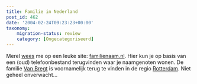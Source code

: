 ```yaml
---
title: Familie in Nederland
post_id: 462
date: '2004-02-24T09:23:23+00:00'
taxonomy:
    migration-status: review
    category: [Ongecategoriseerd]
---
```

Merel [wees](http://www.merelroze.com/pivot/entry.php?id=1559) me op een leuke site: [familienaam.nl](http://www.familienaam.nl/). Hier kun je op basis van een (oud) telefoonbestand terugvinden waar je naamgenoten wonen. De familie [Van Bregt](http://ram.besite.be/%7Euhuru/names_nl/map.php?name=van%20bregt) is voornamelijk terug te vinden in de regio [Rotterdam](http://www.rotterdam.nl/). Niet geheel onverwacht…